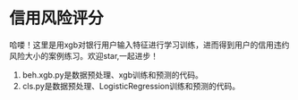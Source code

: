 # 信用风险评分 
哈喽！这里是用xgb对银行用户输入特征进行学习训练，进而得到用户的信用违约风险大小的案例练习。欢迎star,一起进步！
1. beh.xgb.py是数据预处理、xgb训练和预测的代码。
2. cls.py是数据预处理、LogisticRegression训练和预测的代码。
